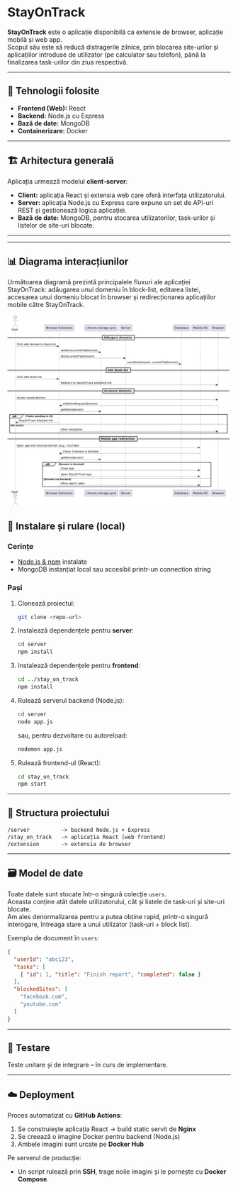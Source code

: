 # StayOnTrack

**StayOnTrack** este o aplicație disponibilă ca extensie de browser, aplicație mobilă și web app.  
Scopul său este să reducă distragerile zilnice, prin blocarea site-urilor și aplicațiilor introduse de utilizator (pe calculator sau telefon), 
până la finalizarea task-urilor din ziua respectivă.

---

## 🚀 Tehnologii folosite
- **Frontend (Web):** React  
- **Backend:** Node.js cu Express  
- **Bază de date:** MongoDB  
- **Containerizare:** Docker  

---

## 🏗️ Arhitectura generală
Aplicația urmează modelul **client-server**:  
- **Client:** aplicația React și extensia web care oferă interfața utilizatorului.  
- **Server:** aplicația Node.js cu Express care expune un set de API-uri REST și gestionează logica aplicației.  
- **Bază de date:** MongoDB, pentru stocarea utilizatorilor, task-urilor și listelor de site-uri blocate.  

---

---

## 📊 Diagrama interacțiunilor

Următoarea diagramă prezintă principalele fluxuri ale aplicației StayOnTrack: adăugarea unui domeniu în block-list, editarea listei, accesarea unui domeniu blocat în browser și redirecționarea aplicațiilor mobile către StayOnTrack.

![Diagrama interacțiunilor StayOnTrack](./assets/uml_diagram.png)

## 🔧 Instalare și rulare (local)

### Cerințe
- [Node.js & npm](https://nodejs.org/) instalate  
- MongoDB instanțiat local sau accesibil printr-un connection string  

### Pași
1. Clonează proiectul:  
   ```bash
   git clone <repo-url>
   ```

2. Instalează dependențele pentru **server**:  
   ```bash
   cd server
   npm install
   ```

3. Instalează dependențele pentru **frontend**:  
   ```bash
   cd ../stay_on_track
   npm install
   ```

4. Rulează serverul backend (Node.js):  
   ```bash
   cd server
   node app.js
   ```
   sau, pentru dezvoltare cu autoreload:  
   ```bash
   nodemon app.js
   ```

5. Rulează frontend-ul (React):  
   ```bash
   cd stay_on_track
   npm start
   ```


---

## 📂 Structura proiectului
```
/server          -> backend Node.js + Express
/stay_on_track   -> aplicația React (web frontend)
/extension       -> extensia de browser
```

---

## 🗃️ Model de date
Toate datele sunt stocate într-o singură colecție `users`.  
Aceasta conține atât datele utilizatorului, cât și listele de task-uri și site-uri blocate.  
Am ales denormalizarea pentru a putea obține rapid, printr-o singură interogare, întreaga stare a unui utilizator (task-uri + block list).  

Exemplu de document în `users`:
```json
{
  "userId": "abc123",
  "tasks": [
    { "id": 1, "title": "Finish report", "completed": false }
  ],
  "blockedSites": [
    "facebook.com",
    "youtube.com"
  ]
}
```

---

## 🧪 Testare
Teste unitare și de integrare – în curs de implementare.  

---

## ☁️ Deployment
Proces automatizat cu **GitHub Actions**:  
1. Se construiește aplicația React → build static servit de **Nginx**  
2. Se creează o imagine Docker pentru backend (Node.js)  
3. Ambele imagini sunt urcate pe **Docker Hub**  

Pe serverul de producție:  
- Un script rulează prin **SSH**, trage noile imagini și le pornește cu **Docker Compose**.  
